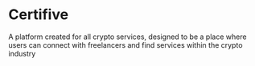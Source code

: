 # Certifive
A platform created for all crypto services, designed to be a place where users can connect with freelancers and find services within the crypto industry
